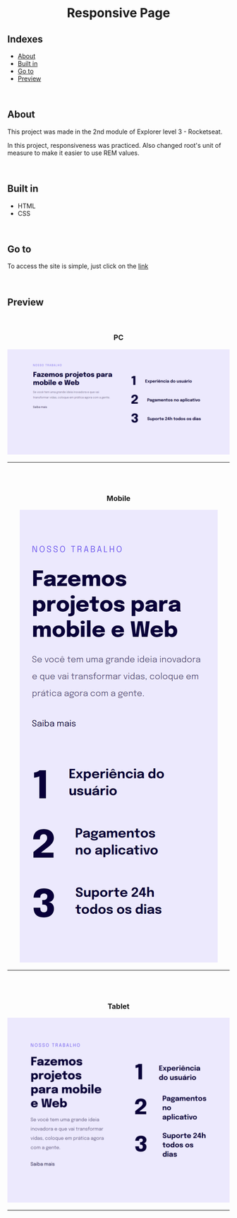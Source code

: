 <h1 align="center">
Responsive Page
</h1>

## Indexes

- [About](#about)
- [Built in](#built_in)
- [Go to](#go_to)
- [Preview](#preview)

<br>

## About <a name = "about"></a>

This project was made in the 2nd module of Explorer level 3 - Rocketseat.

In this project, responsiveness was practiced. Also changed root's unit of measure to make it easier to use REM values.

<br>

## Built in <a name = "built_in"></a>

- HTML
- CSS

<br>

## Go to <a name = "go_to"></a>

To access the site is simple, just click on the <a href = "https://responsive-page.vercel.app">link</a>

<br>

## Preview <a name = "preview"></a>

<div align="center">

  <br>

### PC

![Preview](image/PC.png)

  <hr><br><br>

### Mobile

![Preview](image/Mobile.png)

  <hr><br><br>

### Tablet

![Preview](image/Tablet.png)

  <hr>

</div>